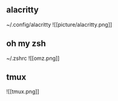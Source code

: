 
##  alacritty
~/.config/alacritty
![[picture/alacritty.png]]
## oh my zsh
~/.zshrc
![[omz.png]]
## tmux
![[tmux.png]]




